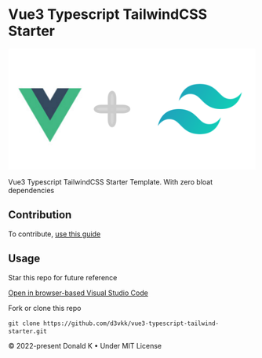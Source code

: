 # Vue3 Typescript TailwindCSS Starter

![Vue 3 + Tailwind Logo](https://github.com/d3vkk/vue3-typescript-tailwind-starter/blob/master/vue-3-tailwind-logo.png)

Vue3 Typescript TailwindCSS Starter Template. With zero bloat dependencies

## Contribution

To contribute, [use this guide](https://github.com/d3vkk/open-source/blob/master/CONTRIBUTING.md)

## Usage

Star this repo for future reference

[Open in browser-based Visual Studio Code](https://vscode.dev/github/d3vkk/vue3-typescript-tailwind-starter)

Fork or clone this repo
```
git clone https://github.com/d3vkk/vue3-typescript-tailwind-starter.git
```

© 2022-present Donald K • Under MIT License
